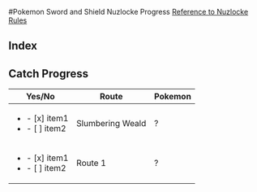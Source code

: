 #Pokemon Sword and Shield Nuzlocke Progress
[Reference to Nuzlocke Rules](https://github.com/Tonylaats/Nuzlocke-Sword-and-Shield/blob/main/Rules.md)

## Index


## Catch Progress
| Yes/No | Route | Pokemon
|----|--------|--------|
| <ul><li>- [x] item1</li><li>- [ ] item2</li></ul> | Slumbering Weald | ?
| <ul><li>- [x] item1</li><li>- [ ] item2</li></ul> | Route 1 | ?
